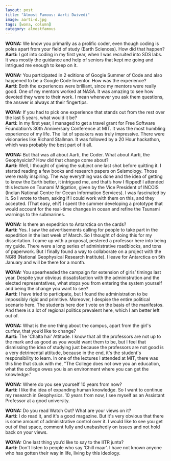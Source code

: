 ```yaml
---
layout: post
title: "Almost Famous: Aarti Dwivedi"
image: aarti-d.jpg
tags: [wona, column]
category: almostfamous
---
```


__WONA:__ We know you primarily as a prolific coder, even though coding is poles apart from your field of study (Earth Sciences). How did that happen?  
__Aarti:__ I got into coding in my first year, when I was recruited into SDS labs. It was mostly the guidance and help of seniors that kept me going and intrigued me enough to keep on it. 

__WONA:__ You participated in 2 editions of Google Summer of Code and also happened to be a Google Code Inventor. How was the experience?  
__Aarti:__ Both the experiences were brilliant, since my mentors were really good. One of my mentors worked at NASA.  It was amazing to see how devoted they were to their work. I mean whenever you ask them questions, the answer is always at their fingertips.

__WONA:__ If you had to pick one experience that stands out from the rest over the last 5 years, what would it be?  
__Aarti:__ In my first year, I managed to get a travel grant for Free Software Foundation’s 30th Anniversary Conference at MIT. It was the most humbling experience of my life. The list of speakers was truly impressive. There were visionaries like Richard Stallman. It was followed by a 20 Hour hackathon, which was probably the best part of it all.

__WONA:__ But that was all about Aarti, the Coder. What about Aarti, the Geophysicist? How did that change come about?  
__Aarti:__ Well, I thought of giving the subject one last shot before quitting it. I started reading a few books and research papers on Seismology. Those were really inspiring. The way everything was done and the idea of getting to know the Earth better, it intrigued me, and that’s how I flipped! I attended this lecture on Tsunami Mitigation, given by the Vice President of INCOIS (Indian National Centre for Ocean Information Services). I was fascinated by it. So I wrote to them,
asking if I could work with them on this, and they accepted. (That easy, eh?) I spent the summer developing a prototype that would account for the real-time changes in ocean and refine the Tsunami warnings to the submarines.

__WONA:__ Is there an expedition to Antarctica on the cards?  
__Aarti:__ Yes. I saw the advertisements calling for people to take part in the expedition in the last week of March. So I thought of doing this for my dissertation. I came up with a proposal, pestered a professor here into being my guide. There were a long series of administrative roadblocks, and tons of paperwork. But I finally found a way to collaborate on a project with the NGRI (National Geophysical Research Institute). I leave for Antarctica on 5th January and will be
there for a month.

__WONA:__ You spearheaded the campaign for extension of girls’ timings last year. Despite your obvious dissatisfaction with the administration and the elected representatives, what stops you from entering the system yourself and being the change you want to see?  
__Aarti:__ I have tried to participate, but I found the administration to be impossibly rigid and primitive. Moreover, I despise the entire political scenario here. The students here don't vote on the basis of the manifestos. And there is a lot of regional politics prevalent here, which I am better left out of.

__WONA:__ What is the one thing about the campus, apart from the girl's curfew, that you’d like to change?  
__Aarti:__ The 'Chalta hai' Attitude. I know that all the professors are not up to the mark and as good as you would want them to be, but I feel that dismissing the idea of studying just because the professors are not good is a very detrimental attitude, because in the end, it's the student's responsibility to learn. In one of the lectures I attended at MIT, there was this line that stuck with me, "The College does not owe you an education, what the college owes you is an environment where
you can get the knowledge."

__WONA:__ Where do you see yourself 10 years from now?  
__Aarti:__ I like the idea of expanding human knowledge. So I want to continue my research in Geophysics. 10 years from now, I see myself as an Assistant Professor at a good university.

__WONA:__ Do you read Watch Out? What are your views on it?  
__Aarti:__ I do read it, and it's a good magazine. But it's very obvious that there is some amount of administrative control over it. I would like to see you get out of that space, comment fully and unabashedly on issues and not hold back on your views.

__WONA:__ One last thing you’d like to say to the IITR junta?  
__Aarti:__ Don't listen to people who say ‘Chill maar’. I have not known anyone who has gotten their way in life, living by this ideology.


